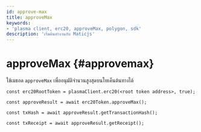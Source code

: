 ```yaml
---
id: approve-max
title: approveMax
keywords:
- 'plasma client, erc20, approveMax, polygon, sdk'
description: 'เริ่มต้นทำงานกับ Maticjs'
---
```


# approveMax {#approvemax}

ใช้เมธอด `approveMax` เพื่ออนุมัติจำนวนสูงสุดบนโทเค็นต้นทางได้

```
const erc20RootToken = plasmaClient.erc20(<root token address>, true);

const approveResult = await erc20Token.approveMax();

const txHash = await approveResult.getTransactionHash();

const txReceipt = await approveResult.getReceipt();

```
